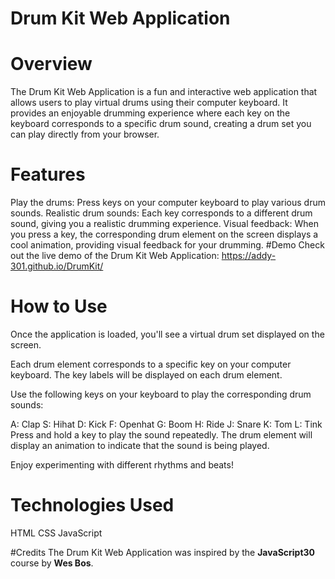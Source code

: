 # Drum Kit Web Application

# Overview
The Drum Kit Web Application is a fun and interactive web application that allows users to play virtual drums using their computer keyboard. It provides an enjoyable drumming experience where each key on the keyboard corresponds to a specific drum sound, creating a drum set you can play directly from your browser.

# Features
Play the drums: Press keys on your computer keyboard to play various drum sounds.
Realistic drum sounds: Each key corresponds to a different drum sound, giving you a realistic drumming experience.
Visual feedback: When you press a key, the corresponding drum element on the screen displays a cool animation, providing visual feedback for your drumming.
#Demo
Check out the live demo of the Drum Kit Web Application: https://addy-301.github.io/DrumKit/

# How to Use
Once the application is loaded, you'll see a virtual drum set displayed on the screen.

Each drum element corresponds to a specific key on your computer keyboard. The key labels will be displayed on each drum element.

Use the following keys on your keyboard to play the corresponding drum sounds:

A: Clap
S: Hihat
D: Kick
F: Openhat
G: Boom
H: Ride
J: Snare
K: Tom
L: Tink
Press and hold a key to play the sound repeatedly. The drum element will display an animation to indicate that the sound is being played.

Enjoy experimenting with different rhythms and beats!

# Technologies Used
HTML
CSS
JavaScript

#Credits
The Drum Kit Web Application was inspired by the **JavaScript30** course by **Wes Bos**.
